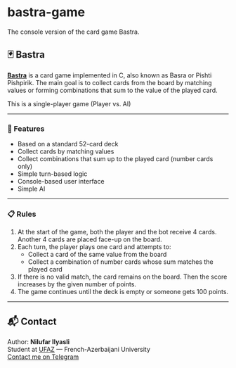 # bastra-game
The console version of the card game Bastra.

## 🃏 Bastra

**[Bastra](https://en.wikipedia.org/wiki/Bastra)** is a card game implemented in C, also known as Basra or Pishti Pishpirik. The main goal is to collect cards from the board by matching values or forming combinations that sum to the value of the played card.

This is a single-player game (Player vs. AI)

---

### 🚀 Features

- Based on a standard 52-card deck  
- Collect cards by matching values  
- Collect combinations that sum up to the played card (number cards only)  
- Simple turn-based logic  
- Console-based user interface
- Simple AI

---

### 📋 Rules

1. At the start of the game, both the player and the bot receive 4 cards. Another 4 cards are placed face-up on the board.  
2. Each turn, the player plays one card and attempts to:
   - Collect a card of the same value from the board  
   - Collect a combination of number cards whose sum matches the played card
3. If there is no valid match, the card remains on the board. Then the score increases by the given number of points.
4. The game continues until the deck is empty or someone gets 100 points.  

---

## 📬 Contact

Author: **Nilufar Ilyasli**  
Student at [UFAZ](https://ufaz.az/) — French-Azerbaijani University  
[Contact me on Telegram](https://t.me/voronkorfy)
